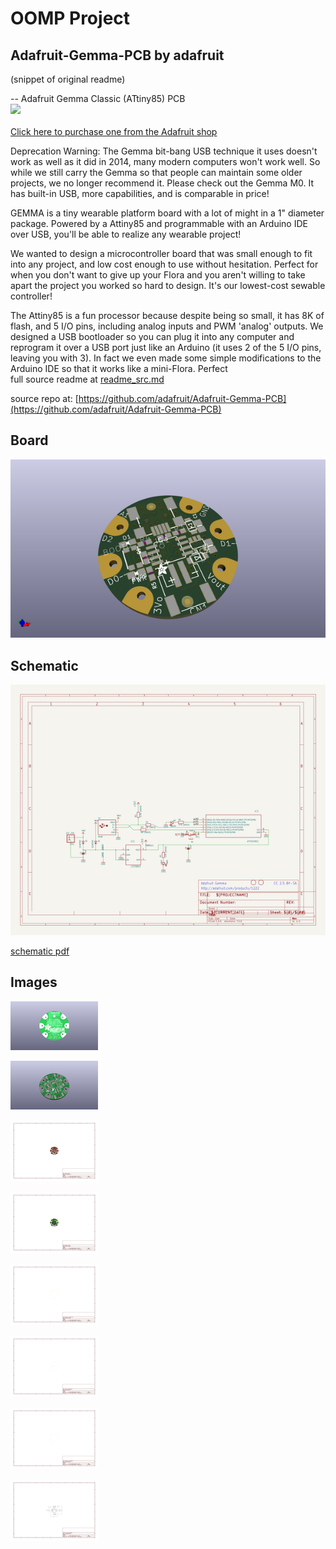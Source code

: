 # OOMP Project  
## Adafruit-Gemma-PCB  by adafruit  
  
(snippet of original readme)  
  
-- Adafruit Gemma Classic (ATtiny85) PCB  
<a href="http://www.adafruit.com/products/1222"><img src="assets/image.jpg?raw=true" width="500px"><br/>  
Click here to purchase one from the Adafruit shop</a>  
  
Deprecation Warning: The Gemma bit-bang USB technique it uses doesn't work as well as it did in 2014, many modern computers won't work well. So while we still carry the Gemma so that people can maintain some older projects, we no longer recommend it. Please check out the Gemma M0. It has built-in USB, more capabilities, and is comparable in price!  
  
GEMMA is a tiny wearable platform board with a lot of might in a 1" diameter package. Powered by a Attiny85 and programmable with an Arduino IDE over USB, you'll be able to realize any wearable project!  
  
We wanted to design a microcontroller board that was small enough to fit into any project, and low cost enough to use without hesitation. Perfect for when you don't want to give up your Flora and you aren't willing to take apart the project you worked so hard to design. It's our lowest-cost sewable controller!  
  
The Attiny85 is a fun processor because despite being so small, it has 8K of flash, and 5 I/O pins, including analog inputs and PWM 'analog' outputs. We designed a USB bootloader so you can plug it into any computer and reprogram it over a USB port just like an Arduino (it uses 2 of the 5 I/O pins, leaving you with 3). In fact we even made some simple modifications to the Arduino IDE so that it works like a mini-Flora. Perfect   
  full source readme at [readme_src.md](readme_src.md)  
  
source repo at: [https://github.com/adafruit/Adafruit-Gemma-PCB](https://github.com/adafruit/Adafruit-Gemma-PCB)  
## Board  
  
[![working_3d.png](working_3d_600.png)](working_3d.png)  
## Schematic  
  
[![working_schematic.png](working_schematic_600.png)](working_schematic.png)  
  
[schematic pdf](working_schematic.pdf)  
## Images  
  
[![working_3D_bottom.png](working_3D_bottom_140.png)](working_3D_bottom.png)  
  
[![working_3D_top.png](working_3D_top_140.png)](working_3D_top.png)  
  
[![working_assembly_page_01.png](working_assembly_page_01_140.png)](working_assembly_page_01.png)  
  
[![working_assembly_page_02.png](working_assembly_page_02_140.png)](working_assembly_page_02.png)  
  
[![working_assembly_page_03.png](working_assembly_page_03_140.png)](working_assembly_page_03.png)  
  
[![working_assembly_page_04.png](working_assembly_page_04_140.png)](working_assembly_page_04.png)  
  
[![working_assembly_page_05.png](working_assembly_page_05_140.png)](working_assembly_page_05.png)  
  
[![working_assembly_page_06.png](working_assembly_page_06_140.png)](working_assembly_page_06.png)  
